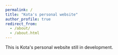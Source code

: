 ```yaml
---
permalink: /
title: "Kota's personal website"
author_profile: true
redirect_from: 
  - /about/
  - /about.html
---
```


This is Kota's personal website still in development.

